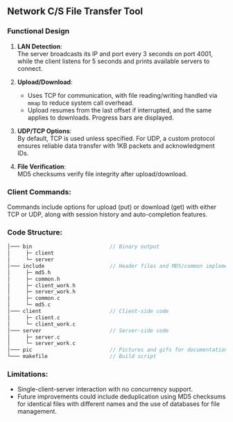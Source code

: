 ## Network C/S File Transfer Tool

### Functional Design

1. **LAN Detection**:  
   The server broadcasts its IP and port every 3 seconds on port 4001, while the client listens for 5 seconds and prints available servers to connect.
   
2. **Upload/Download**:  
   - Uses TCP for communication, with file reading/writing handled via `mmap` to reduce system call overhead.
   - Upload resumes from the last offset if interrupted, and the same applies to downloads. Progress bars are displayed.

3. **UDP/TCP Options**:  
   By default, TCP is used unless specified. For UDP, a custom protocol ensures reliable data transfer with 1KB packets and acknowledgment IDs.

4. **File Verification**:  
   MD5 checksums verify file integrity after upload/download.

### Client Commands:
Commands include options for upload (put) or download (get) with either TCP or UDP, along with session history and auto-completion features.


### Code Structure:

```C
│─── bin                         // Binary output
│     ├─ client  
│     └─ server  
│─── include                     // Header files and MD5/common implementations
│     ├─ md5.h
│     ├─ common.h
│     ├─ client_work.h
│     ├─ server_work.h
│     ├─ common.c
│     └─ md5.c
│─── client                      // Client-side code
│     ├─ client.c
│     └─ client_work.c
│─── server                      // Server-side code
│     ├─ server.c
│     └─ server_work.c
│─── pic                         // Pictures and gifs for documentation
└─── makefile                    // Build script
```

### Limitations:
- Single-client-server interaction with no concurrency support.
- Future improvements could include deduplication using MD5 checksums for identical files with different names and the use of databases for file management.
